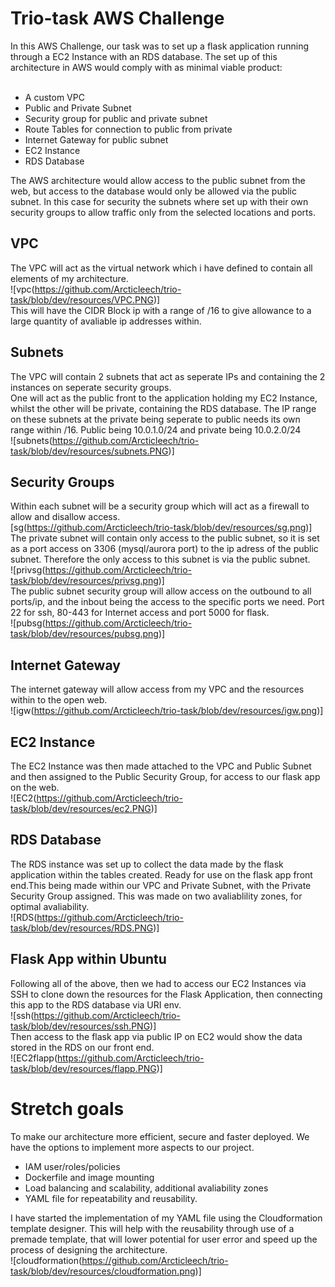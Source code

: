 # Trio-task AWS Challenge

In this AWS Challenge, our task was to set up a flask application running through a EC2 Instance with an RDS database. The set up of this architecture in AWS would comply with as minimal viable product:<br><br>

* A custom VPC
* Public and Private Subnet
* Security group for public and private subnet
* Route Tables for connection to public from private
* Internet Gateway for public subnet
* EC2 Instance
* RDS Database

The AWS architecture would allow access to the public subnet from the web, but access to the database would only be allowed via the public subnet. In this case for security the subnets where set up with their own security groups to allow traffic only from the selected locations and ports.

## VPC

The VPC will act as the virtual network which i have defined to contain all elements of my architecture.<br>
![vpc(https://github.com/Arcticleech/trio-task/blob/dev/resources/VPC.PNG)]<br>
This will have the CIDR Block ip with a range of /16 to give allowance to a large quantity of avaliable ip addresses within.

## Subnets

The VPC will contain 2 subnets that act as seperate IPs and containing the 2 instances on seperate security groups. <br>
One will act as the public front to the application holding my EC2 Instance, whilst the other will be private, containing the RDS database. The IP range on these subnets at the private being seperate to public needs its own range within /16.
Public being 10.0.1.0/24 and private being 10.0.2.0/24<br>
![subnets(https://github.com/Arcticleech/trio-task/blob/dev/resources/subnets.PNG)]

## Security Groups

Within each subnet will be a security group which will act as a firewall to allow and disallow access.<br> 
[sg(https://github.com/Arcticleech/trio-task/blob/dev/resources/sg.png)]<br>
The private subnet will contain only access to the public subnet, so it is set as a port access on 3306 (mysql/aurora port) to the ip adress of the public subnet. Therefore the only access to this subnet is via the public subnet.<br>
![privsg(https://github.com/Arcticleech/trio-task/blob/dev/resources/privsg.png)]<br>
The public subnet security group will allow access on the outbound to all ports/ip, and the inbout being the access to the specific ports we need. Port 22 for ssh, 80-443 for Internet access and port 5000 for flask.<br>
![pubsg(https://github.com/Arcticleech/trio-task/blob/dev/resources/pubsg.png)]

## Internet Gateway

The internet gateway will allow access from my VPC and the resources within to the open web.<br>
![igw(https://github.com/Arcticleech/trio-task/blob/dev/resources/igw.png)]

## EC2 Instance

The EC2 Instance was then made attached to the VPC and Public Subnet and then assigned to the Public Security Group, for access to our flask app on the web.<br>
![EC2(https://github.com/Arcticleech/trio-task/blob/dev/resources/ec2.PNG)]

## RDS Database

The RDS instance was set up to collect the data made by the flask application within the tables created. Ready for use on the flask app front end.This being made within our VPC and Private Subnet, with the Private Security Group assigned. This was made on two avaliablility zones, for optimal avaliability.<br>
![RDS(https://github.com/Arcticleech/trio-task/blob/dev/resources/RDS.PNG)]

## Flask App within Ubuntu

Following all of the above, then we had to access our EC2 Instances via SSH to clone down the resources for the Flask Application, then connecting this app to the RDS database via URI env.<br>
![ssh(https://github.com/Arcticleech/trio-task/blob/dev/resources/ssh.PNG)]<br>
Then access to the flask app via public IP on EC2 would show the data stored in the RDS on our front end.<br>
![EC2flapp(https://github.com/Arcticleech/trio-task/blob/dev/resources/flapp.PNG)]

# Stretch goals

To make our architecture more efficient, secure and faster deployed. We have the options to implement more aspects to our project.

* IAM user/roles/policies
* Dockerfile and image mounting
* Load balancing and scalability, additional avaliability zones
* YAML file for repeatability and reusability.

I have started the implementation of my YAML file using the Cloudformation template designer. This will help with the reusability through use of a premade template, that will lower potential for user error and speed up the process of designing the architecture.<br>
![cloudformation(https://github.com/Arcticleech/trio-task/blob/dev/resources/cloudformation.png)]